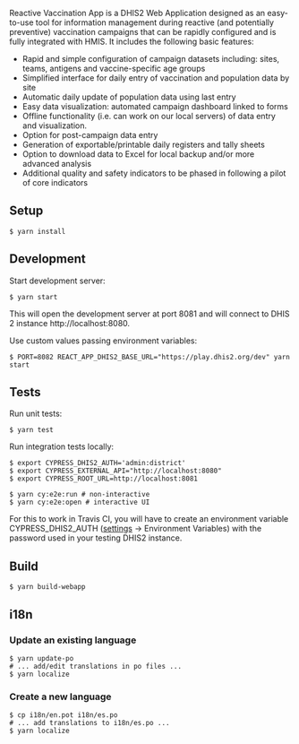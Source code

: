 Reactive Vaccination App is a DHIS2 Web Application designed as an easy-to-use tool for information management during reactive (and potentially preventive) vaccination campaigns that can be rapidly configured and is fully integrated with HMIS. It includes the following basic features:
- Rapid and simple configuration of campaign datasets including: sites, teams, antigens and
vaccine-specific age groups
- Simplified interface for daily entry of vaccination and population data by site
- Automatic daily update of population data using last entry
- Easy data visualization: automated campaign dashboard linked to forms
- Offline functionality (i.e. can work on our local servers) of data entry and visualization.
- Option for post-campaign data entry
- Generation of exportable/printable daily registers and tally sheets
- Option to download data to Excel for local backup and/or more advanced analysis
- Additional quality and safety indicators to be phased in following a pilot of core indicators

## Setup

```
$ yarn install
```

## Development

Start development server:

```
$ yarn start
```

This will open the development server at port 8081 and will connect to DHIS 2 instance http://localhost:8080.

Use custom values passing environment variables:

```
$ PORT=8082 REACT_APP_DHIS2_BASE_URL="https://play.dhis2.org/dev" yarn start
```

## Tests

Run unit tests:

```
$ yarn test
```

Run integration tests locally:

```
$ export CYPRESS_DHIS2_AUTH='admin:district'
$ export CYPRESS_EXTERNAL_API="http://localhost:8080"
$ export CYPRESS_ROOT_URL=http://localhost:8081

$ yarn cy:e2e:run # non-interactive
$ yarn cy:e2e:open # interactive UI
```

For this to work in Travis CI, you will have to create an environment variable CYPRESS_DHIS2_AUTH ([settings](https://travis-ci.org/tokland/vaccination-app/settings) -> Environment Variables) with the password used in your
testing DHIS2 instance.

## Build

```
$ yarn build-webapp
```

## i18n

### Update an existing language

```
$ yarn update-po
# ... add/edit translations in po files ...
$ yarn localize
```

### Create a new language

```
$ cp i18n/en.pot i18n/es.po
# ... add translations to i18n/es.po ...
$ yarn localize
```
